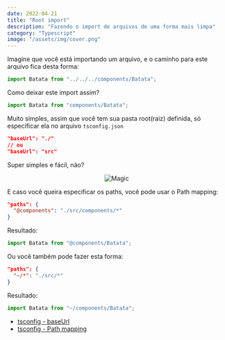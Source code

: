 ```yaml
---
date: 2022-04-21
title: "Root import"
description: "Fazendo o import de arquivos de uma forma mais limpa"
category: "Typescript"
image: "/assets/img/cover.png"
---
```


Imagine que você está importando um arquivo, e o caminho para este arquivo fica desta forma:

```javascript
import Batata from "../../../components/Batata";
```

Como deixar este import assim?

```javascript
import Batata from "components/Batata";
```

Muito simples, assim que você tem sua pasta root(raiz) definida, só especificar ela no arquivo `tsconfig.json`

```json
"baseUrl": "./"
// ou
"baseUrl": "src"
```

Super simples e fácil, não?

<div class="smallSize" align="center">

![Magic](https://media1.tenor.com/images/a3ef12891434d1a97d124c7faf633904/tenor.gif)

</div>

E caso você queira especificar os paths, você pode usar o Path mapping:

```json
"paths": {
  "@components": "./src/components/*"
}
```
Resultado:
```javascript
import Batata from "@components/Batata";
```

Ou você também pode fazer esta forma:

```json
"paths": {
  "~/*": "./src/*"
}
```
Resultado: 
```javascript
import Batata from "~/components/Batata";
```

- <a href="https://www.typescriptlang.org/tsconfig#baseUrl" target="_blank" rel="noopener noreferrer">tsconfig - baseUrl</a>
- <a href="https://www.typescriptlang.org/docs/handbook/module-resolution.html#path-mapping" target="_blank" rel="noopener noreferrer">tsconfig - Path mapping</a>
